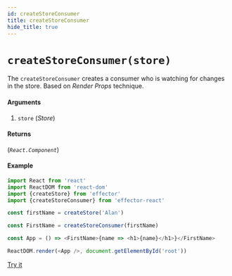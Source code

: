 ```yaml
---
id: createStoreConsumer
title: createStoreConsumer
hide_title: true
---
```


# `createStoreConsumer(store)`

The `createStoreConsumer` creates a consumer who is watching for changes in the store. Based on _Render Props_ technique.

#### Arguments

1. `store` (_Store_)

#### Returns

(_`React.Component`_)

#### Example

```js try
import React from 'react'
import ReactDOM from 'react-dom'
import {createStore} from 'effector'
import {createStoreConsumer} from 'effector-react'

const firstName = createStore('Alan')

const FirstName = createStoreConsumer(firstName)

const App = () => <FirstName>{name => <h1>{name}</h1>}</FirstName>

ReactDOM.render(<App />, document.getElementById('root'))
```

[Try it](https://share.effector.dev/2cAXCcbU)
